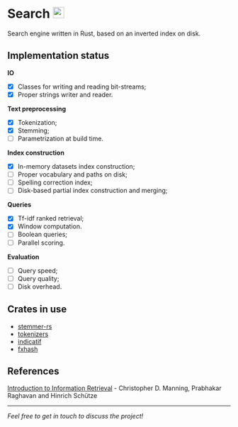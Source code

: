 # Search <img alt="Rust's Crab" width="25px" src="https://rustacean.net/assets/rustacean-flat-noshadow.png"/>

Search engine written in Rust, based on an inverted index on disk.

## Implementation status 

**IO**
- [x] Classes for writing and reading bit-streams;
- [x] Proper strings writer and reader.

**Text preprocessing** 
- [x] Tokenization;
- [x] Stemming;
- [ ] Parametrization at build time.

**Index construction**
- [x] In-memory datasets index construction;
- [ ] Proper vocabulary and paths on disk;
- [ ] Spelling correction index;
- [ ] Disk-based partial index construction and merging;

**Queries**
- [x] Tf-idf ranked retrieval;
- [x] Window computation.
- [ ] Boolean queries;
- [ ] Parallel scoring.

**Evaluation**
- [ ] Query speed;
- [ ] Query quality; 
- [ ] Disk overhead.

## Crates in use
- [stemmer-rs](https://github.com/lise-henry/stemmer-rs)
- [tokenizers](https://github.com/huggingface/tokenizers)
- [indicatif](https://github.com/console-rs/indicatif)
- [fxhash](https://github.com/cbreeden/fxhash)

## References
[Introduction to Information Retrieval](https://nlp.stanford.edu/IR-book/information-retrieval-book.html) - Christopher D. Manning, Prabhakar Raghavan and Hinrich Schütze

---

*Feel free to get in touch to discuss the project!*